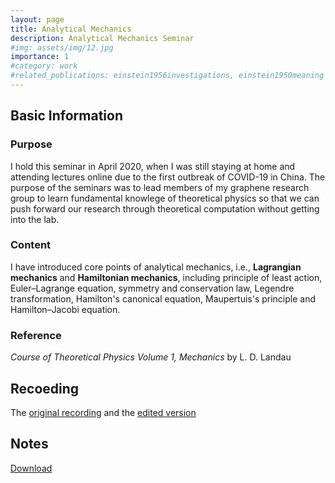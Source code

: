 ```yaml
---
layout: page
title: Analytical Mechanics
description: Analytical Mechanics Seminar
#img: assets/img/12.jpg
importance: 1
#category: work
#related_publications: einstein1956investigations, einstein1950meaning
---
```


## Basic Information

### Purpose

I hold this seminar in April 2020, when I was still staying at home and attending lectures online due to the first outbreak of COVID-19 in China. The purpose of the seminars was to lead members of my graphene research group to learn fundamental knowlege of theoretical physics so that we can push forward our research through theoretical computation without getting into the lab.

### Content

I have introduced core points of analytical mechanics, i.e., **Lagrangian mechanics** and **Hamiltonian mechanics**, including principle of least action, Euler–Lagrange equation, symmetry and conservation law, Legendre transformation, Hamilton's canonical equation, Maupertuis's principle and Hamilton–Jacobi equation.

### Reference

*Course of Theoretical Physics Volume 1, Mechanics* by L. D. Landau


## Recoeding

The [original recording](https://www.bilibili.com/video/BV1FA411Y7FN/?vd_source=2aac4e9e3e957ce51597abac556541a3) and the [edited version](https://youtube.com/playlist?list=PL3EsaoWcuTRIyKkAx6S-y313XJmWhS60s&si=zD4QEBkNeysguwNp)


## Notes
[Download](https://Arendelle-ftl.github.io/assets/pdf/notes-on-analytical-mechianics.pdf)